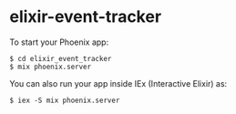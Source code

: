 # elixir-event-tracker

To start your Phoenix app:

    $ cd elixir_event_tracker
    $ mix phoenix.server

You can also run your app inside IEx (Interactive Elixir) as:

    $ iex -S mix phoenix.server
